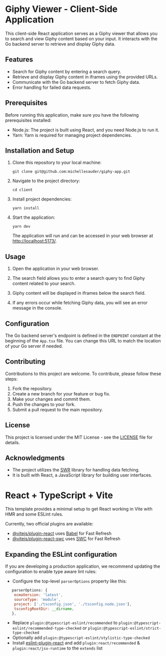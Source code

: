 # Giphy Viewer - Client-Side Application

This client-side React application serves as a Giphy viewer that allows you to search and view Giphy content based on your input. It interacts with the Go backend server to retrieve and display Giphy data.

## Features

- Search for Giphy content by entering a search query.
- Retrieve and display Giphy content in iframes using the provided URLs.
- Communicate with the Go backend server to fetch Giphy data.
- Error handling for failed data requests.

## Prerequisites

Before running this application, make sure you have the following prerequisites installed:

- Node.js: The project is built using React, and you need Node.js to run it.
- Yarn: Yarn is required for managing project dependencies.

## Installation and Setup

1. Clone this repository to your local machine:

   ```shell
   git clone git@github.com:michellesauder/giphy-app.git
   ```

2. Navigate to the project directory:

   ```shell
   cd client
   ```

3. Install project dependencies:

   ```shell
   yarn install
   ```

4. Start the application:

   ```shell
   yarn dev
   ```

   The application will run and can be accessed in your web browser at [http://localhost:5173/](http://localhost:5173/).

## Usage

1. Open the application in your web browser.

2. The search field allows you to enter a search query to find Giphy content related to your search.

3. Giphy content will be displayed in iframes below the search field.

4. If any errors occur while fetching Giphy data, you will see an error message in the console.

## Configuration

The Go backend server's endpoint is defined in the `ENDPOINT` constant at the beginning of the `App.tsx` file. You can change this URL to match the location of your Go server if needed.

## Contributing

Contributions to this project are welcome. To contribute, please follow these steps:

1. Fork the repository.
2. Create a new branch for your feature or bug fix.
3. Make your changes and commit them.
4. Push the changes to your fork.
5. Submit a pull request to the main repository.

## License

This project is licensed under the MIT License - see the [LICENSE](LICENSE) file for details.

## Acknowledgments

- The project utilizes the [SWR](https://swr.vercel.app/) library for handling data fetching.
- It is built with React, a JavaScript library for building user interfaces.

# React + TypeScript + Vite

This template provides a minimal setup to get React working in Vite with HMR and some ESLint rules.

Currently, two official plugins are available:

- [@vitejs/plugin-react](https://github.com/vitejs/vite-plugin-react/blob/main/packages/plugin-react/README.md) uses [Babel](https://babeljs.io/) for Fast Refresh
- [@vitejs/plugin-react-swc](https://github.com/vitejs/vite-plugin-react-swc) uses [SWC](https://swc.rs/) for Fast Refresh

## Expanding the ESLint configuration

If you are developing a production application, we recommend updating the configuration to enable type aware lint rules:

- Configure the top-level `parserOptions` property like this:

```js
   parserOptions: {
    ecmaVersion: 'latest',
    sourceType: 'module',
    project: ['./tsconfig.json', './tsconfig.node.json'],
    tsconfigRootDir: __dirname,
   },
```

- Replace `plugin:@typescript-eslint/recommended` to `plugin:@typescript-eslint/recommended-type-checked` or `plugin:@typescript-eslint/strict-type-checked`
- Optionally add `plugin:@typescript-eslint/stylistic-type-checked`
- Install [eslint-plugin-react](https://github.com/jsx-eslint/eslint-plugin-react) and add `plugin:react/recommended` & `plugin:react/jsx-runtime` to the `extends` list
